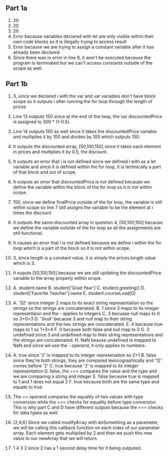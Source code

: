 ## Part 1a
1) 20
2) 20
3) 20
4) Error because variables declared with let are only visible within their own code blocks so it is illegally trying to access result
5) Error because we are trying to assign a constant variable after it has already been declared.
6) Since there was in error in line 9, it won't be executed because the program is terminated but we can't access constants outside of the scope as well.
## Part 1b
1) 3, since we declared i with the var and var variables don't have block scope so it outputs i after running the for loop through the length of prices
2) Line 13 outputs 150 since at the end of the loop, the var discountedPrice is assigned to 300 * (1-0.5).
3) Line 14 outputs 150 as well since it takes the discountedPrice variable and multiplies it by 100 and divides by 100 which outputs 150.
4) It outputs the discounted array, [50,100,150] since it takes each element in prices and multiplies it by 0.5, the discount.
5) It outputs an error that i is not defined since we defined i with as a let variable and since it is defined within the for loop, it is technically a part of that block and out of scope.
6) It outputs an error that discountedPrice is not defined because we define the variable within the block of the for loop so it is not within scope.
7) 150, since we define finalPrice outside of the for loop, the variable is still within scope so line 7 still assigns the variable to be the element at i times the discount 
8) It outputs the same discounted array in question 4, [50,100,150] because we define the variable outside of the for loop so all the assignments are still functional.
9) It causes an error that i is not defined because we define i within the for loop which is a part of the block so it is not within scope.
10) 3, since length is a constant value, it is simply the prices.length value which is 3.
11) It ouputs [50,100,150] because we are still updating the discountedPrice variable to the array properly within scope.
12) 
    A. student.name
    B. student['Grad Year']
    C. student.greeting()
    D. student['Favorite Teacher'].name
    E. student.courseLoad[0]
13) 
    A. '32' since integer 2 maps to its exact string representation so the strings so the strings are concatenated.
    B. 1 since 3 maps to its integer representaion and the - applies to integers
    C. 3 becuase null maps to 0 so 3+0=3
    D. '3null' because 3 and null map to their string representations and the two strings are concatenated.
    E. 4 because true maps to 1 so 1+3=4
    F. 0 because both false and null map to 0 
    G. 3 undefined since 3 and undefined map to their string representations and the strings are concatenated.
    H. NaN beause undefined is mapped to NaN and since we use the - operand, it only applies to numbers.
14)
    A. true since '2' is mapped to its integer represenation so 2>1
    B. false since they're both strings, they are compared lexocographically and '12' comes before '2'
    C. true because '2' is mapped to its integer representation
    D. false, the === compares the value and the type and we are comparing a string and integer
    E. false because true is mapped to 1 and 1 does not equal 2
    F. true because both are the same type and equate to true
15) The == operand compares the equality of two values with type conversion while the === checks for equality before type conversion. This is why part C and D have different outputs because the === checks for data types as well.

17) [2,4,6] Since we called modifyArray with doSomething as a parameter, we will be calling this callback function on each index of our parameter array. Each element gets multiplied by 2 and then we push this new value to our newArray that we will return. 

19) 1 4 3 2 since 2 has a 1 second delay time for it being outputed.
